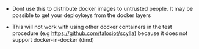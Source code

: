 - Dont use this to distribute docker images to untrusted people.  It may be possible to get your deploykeys from the docker layers

- This will not work with using other docker containers in the test procedure (e.g https://github.com/talosiot/scylla) because it does not support docker-in-docker (dind)
